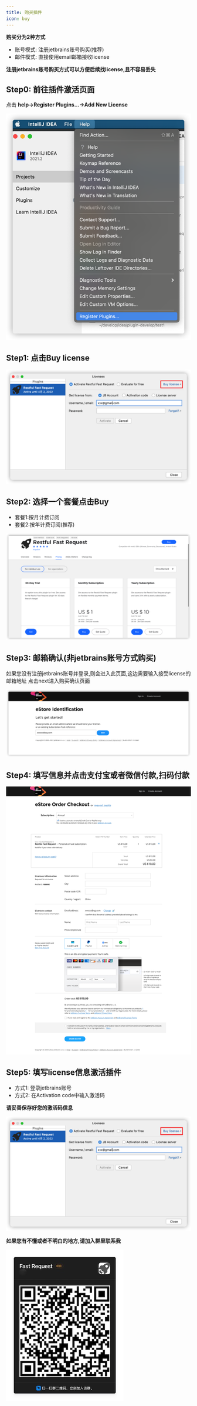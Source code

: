 ```yaml
---
title: 购买插件
icon: buy
---
```


**购买分为2种方式**
* 账号模式: 注册jetbrains账号购买(推荐)
* 邮件模式: 直接使用email邮箱接收license

**注册jetbrains账号购买方式可以方便后续找license,且不容易丢失**
## Step0: 前往插件激活页面
点击 **help->Register Plugins...->Add New License**

![](../.vuepress/public/img/buy/step0.png)

## Step1: 点击Buy license
![](../.vuepress/public/img/buy/step1.png)

## Step2: 选择一个套餐点击Buy
* 套餐1:按月计费订阅
* 套餐2:按年计费订阅(推荐)

![](../.vuepress/public/img/buy/step2.png)

## Step3: 邮箱确认(非jetbrains账号方式购买)
如果您没有注册jetbrains账号并登录,则会进入此页面,这边需要输入接受license的邮箱地址
点击next进入购买确认页面

![](../.vuepress/public/img/buy/step3.png)

## Step4: 填写信息并点击支付宝或者微信付款,扫码付款

![](../.vuepress/public/img/buy/step4.png)

## Step5: 填写license信息激活插件


* 方式1: 登录jetbrains账号
* 方式2: 在Activation code中输入激活码

**请妥善保存好您的激活码信息**

![](../.vuepress/public/img/buy/step1.png)

**如果您有不懂或者不明白的地方,请加入群里联系我**

![](../.vuepress/public/img/dingding.jpg)